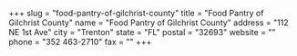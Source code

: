 +++
slug = "food-pantry-of-gilchrist-county"
title = "Food Pantry of Gilchrist County"
name = "Food Pantry of Gilchrist County"
address = "112 NE 1st Ave"
city = "Trenton"
state = "FL"
postal = "32693"
website = ""
phone = "352 463-2710"
fax = ""
+++
